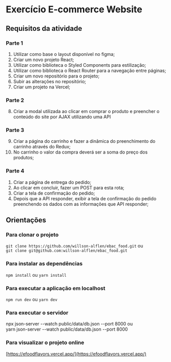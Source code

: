 # Exercício E-commerce Website

## Requisitos da atividade

### Parte 1
1) Utilizar como base o layout disponível no figma;
2) Criar um novo projeto React;
3) Utilizar como biblioteca o Styled Components para estilização;
4) Utilizar como biblioteca o React Router para a navegação entre páginas;
5) Criar um novo repositório para o projeto;
6) Subir as alterações no repositório;
7) Criar um projeto na Vercel;

### Parte 2
8) Criar a modal utilizada ao clicar em comprar o produto e preencher o conteúdo do site por AJAX utilizando uma API

### Parte 3
9) Criar a página do carrinho e fazer a dinâmica do preenchimento do carrinho através do Redux;
10) No carrinho o valor da compra deverá ser a soma do preço dos produtos;

### Parte 4
1) Criar a página de entrega do pedido;
2) Ao clicar em concluir, fazer um POST para esta rota;
3) Criar a tela de confirmação do pedido;
4) Depois que a API responder, exibir a tela de confirmação do pedido preenchendo os dados com as informações que API responder;

## Orientações
### Para clonar o projeto
`git clone https://github.com/willson-alflen/ebac_food.git` ou <br />
`git clone git@github.com:willson-alflen/ebac_food.git`

### Para instalar as dependências
`npm install` ou `yarn install`

### Para executar a aplicação em localhost
`npm run dev` ou `yarn dev`

### Para executar o servidor
npx json-server --watch public/data/db.json --port 8000 ou <br />
yarn json-server --watch public/data/db.json --port 8000

### Para visualizar o projeto online
 [https://efoodflavors.vercel.app/](https://efoodflavors.vercel.app/)
